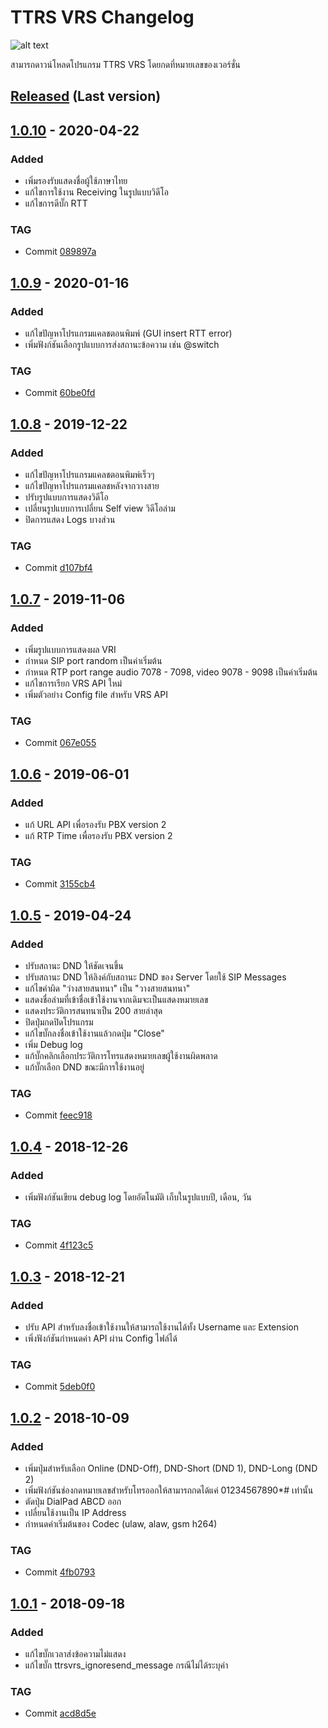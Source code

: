 # TTRS VRS Changelog

![alt text][logo]

สามารถดาวน์โหลดโปรแกรม TTRS VRS โดยกดที่หมายเลขของเวอร์ชั่น

## [Released] (Last version)

## [1.0.10] - 2020-04-22
### Added
- เพิ่มรองรับแสดงชื่อผู้ใช้ภาษาไทย
- แก้ไขการใช้งาน Receiving ในรูปแบบวิดีโอ
- แก้ไขการดีบั๊ก RTT

### TAG
- Commit [089897a](https://bitbucket.org/nectec_vrs/linphone-desktop-3-9-1-rtt/commits/089897a0437abe3fc80a629462233527223d97f2)

## [1.0.9] - 2020-01-16
### Added
- แก้ไขปัญหาโปรแกรมแคลชตอนพิมพ์ (GUI insert RTT error)
- เพิ่มฟังก์ชันเลือกรูปแบบการส่งสถานะข้อความ เช่น @switch

### TAG
- Commit [60be0fd](https://bitbucket.org/nectec_vrs/linphone-desktop-3-9-1-rtt/commits/60be0fdc009b67f0c54eece70d73a8733a3a05af)

## [1.0.8] - 2019-12-22
### Added
- แก้ไขปัญหาโปรแกรมแคลชตอนพิมพ์เร็วๆ
- แก้ไขปัญหาโปรแกรมแคลชหลังจากวางสาย
- ปรับรูปแบบการแสดงวิดีโอ
- เปลี่ยนรูปแบบการเปลี่ยน Self view วิดีโอล่าม
- ปิดการแสดง Logs บางส่วน

### TAG
- Commit [d107bf4](https://bitbucket.org/nectec_vrs/linphone-desktop-3-9-1-rtt/commits/d107bf4bec56584c1cc1685b57e52d150574dd30)

## [1.0.7] - 2019-11-06
### Added
- เพิ่มรูปแบบการแสดงผล VRI
- กำหนด SIP port random เป็นค่าเริ่มต้น
- กำหนด  RTP port range  audio 7078 - 7098, video 9078 - 9098 เป็นค่าเริ่มต้น
- แก้ไขการเรียก VRS API ใหม่
- เพิ่มตัวอย่าง Config file สำหรับ VRS API

### TAG
- Commit [067e055](https://bitbucket.org/nectec_vrs/linphone-desktop-3-9-1-rtt/commits/067e055e8871b6b862447e50be2a2bee13249e17)

## [1.0.6] - 2019-06-01
### Added
- แก้ URL API เพื่อรองรับ PBX version 2
- แก้ RTP Time เพื่อรองรับ PBX version 2

### TAG
- Commit [3155cb4](https://bitbucket.org/nectec_vrs/linphone-desktop-3-9-1-rtt/commits/3155cb4642bd128da58bbc004ac5404ac7b40b3b)

## [1.0.5] - 2019-04-24
### Added
- ปรับสถานะ DND ให้ชัดเจนขึ้น
- ปรับสถานะ DND ให้ลิงค์กับสถานะ DND ของ Server โดยใช้ SIP Messages
- แก้ไขคำผิด "ว่างสายสนทนา" เป็น "วางสายสนทนา"
- แสดงชื่อล่ามที่เข้าชื่อเข้าใช้งานจากเดิมจะเป็นแสดงหมายเลข
- แสดงประวัติการสนทนาเป็น 200 สายล่าสุด
- ปิดปุ่มกดปิดโปรแกรม
- แก้ไขบั๊กลงชื่อเข้าใช้งานแล้วกดปุ่ม "Close"
- เพิ่ม Debug log
- แก้บั๊กคลิกเลือกประวัติการโทรแสดงหมายเลขผู้ใช้งานผิดพลาด
- แก้บั๊กเลือก DND ขณะมีการใช้งานอยู่

### TAG
- Commit [feec918](https://bitbucket.org/nectec_vrs/linphone-desktop-3-9-1-rtt/commits/feec9188bd4d995967a4ada448f27d4505e6b7ae)

## [1.0.4] - 2018-12-26
### Added
- เพิ่มฟังก์ชันเขียน debug log โดยอัตโนมัติ เก็บในรูปแบบปี, เดือน, วัน

### TAG
- Commit [4f123c5](https://bitbucket.org/nectec_vrs/linphone-desktop-3-9-1-rtt/commits/4f123c590bf0c8fe1ca0c27883d1267f0da474b3?at=vrs-dev-newrtt)

## [1.0.3] - 2018-12-21
### Added
- ปรับ API สำหรับลงชื่อเข้าใช้งานให้สามารถใช้งานได้ทั้ง Username และ Extension
- เพิ่งฟังก์ชันกำหนดค่า API ผ่าน Config ไฟล์ได้

### TAG
- Commit [5deb0f0](https://bitbucket.org/nectec_vrs/linphone-desktop-3-9-1-rtt/commits/5deb0f033fcf3e9b4fcbc926cec5d62a6db49d7d?at=vrs-dev-newrtt)

## [1.0.2] - 2018-10-09
### Added
- เพิ่มปุ่มสำหรับเลือก Online (DND-Off), DND-Short (DND 1), DND-Long (DND 2)
- เพิ่มฟังก์ชันช่องกดหมายเลขสำหรับโทรออกให้สามารถกดได้แค่ 01234567890*# เท่านั้น
- ตัดปุ่ม DialPad ABCD ออก
- เปลี่ยนใช้งานเป็น IP Address
- กำหนดค่าเริ่มต้นของ Codec (ulaw, alaw, gsm h264)

### TAG
- Commit [4fb0793](https://bitbucket.org/nectec_vrs/linphone-desktop-3-9-1-rtt/commits/4fb0793de63b49e49d5cab7337fa096cae5ed71d?at=vrs-dev-newrtt)

## [1.0.1] - 2018-09-18
### Added
- แก้ไขบั๊กเวลาส่งข้อความไม่แสดง
- แก้ไขบั๊ก ttrsvrs_ignoresend_message กรณีไม่ได้ระบุค่า

### TAG
- Commit [acd8d5e](https://bitbucket.org/nectec_vrs/linphone-desktop-3-9-1-rtt/commits/acd8d5e38fd2184db490cd3485edf6ef50e0ebdc?at=vrs-dev-newrtt)

[Released]: https://gitlab.spinsoft.co.th/pc/ttrs_vrs_changelog/raw/master/source/Released/TTRS-VRS-current.zip
[1.0.10]: https://gitlab.spinsoft.co.th/pc/ttrs_vrs_changelog/raw/master/source/1.0.10/TTRS-VRS-V.1.0.10-1-g089897a.exe
[1.0.9]: https://gitlab.spinsoft.co.th/pc/ttrs_vrs_changelog/raw/master/source/1.0.9/TTRS-VRS-V.1.0.9-2-g60be0fd.exe
[1.0.8]: https://gitlab.spinsoft.co.th/pc/ttrs_vrs_changelog/raw/master/source/1.0.8/TTRS-VRS-V.1.0.8-1-gd107bf4.exe
[1.0.7]: https://gitlab.spinsoft.co.th/pc/ttrs_vrs_changelog/raw/master/source/1.0.7/TTRS-VRS-V.1.0.7-29-g067e055.exe
[1.0.6]: https://gitlab.spinsoft.co.th/pc/ttrs_vrs_changelog/raw/master/source/1.0.6/TTRS-VRS-V.1.0.6-28-g3155cb4.exe
[1.0.5]: https://gitlab.spinsoft.co.th/pc/ttrs_vrs_changelog/raw/master/source/1.0.5/TTRS-VRS-V.1.0.5-27-gfeec918.exe
[1.0.4]: https://gitlab.spinsoft.co.th/pc/ttrs_vrs_changelog/raw/master/source/1.0.4/TTRS-VRS-V.1.0.4-25-g4f123c5.exe
[1.0.3]: https://gitlab.spinsoft.co.th/pc/ttrs_vrs_changelog/raw/master/source/1.0.3/TTRS-VRS-V.1.0.3-23-g5deb0f0.exe
[1.0.2]: https://gitlab.spinsoft.co.th/pc/ttrs_vrs_changelog/raw/master/source/1.0.2/TTRS-VRS-V.1.0.2-22-g4fb0793.exe
[1.0.1]: https://gitlab.spinsoft.co.th/pc/ttrs_vrs_changelog/raw/master/source/1.0.1/TTRS-VRS-V.1.0.1-21-gacd8d5e.exe
[logo]: https://gitlab.spinsoft.co.th/pc/ttrs_vrs_changelog/raw/master/TTRS-VRS.png "Logo TTRS VRS"